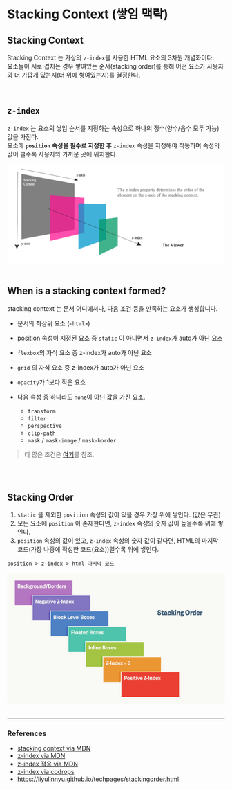 # Stacking Context (쌓임 맥락)


## Stacking Context

Stacking Context 는 가상의 `z-index`을 사용한 HTML 요소의 3차원 개념화이다. <Br>
요소들이 서로 겹치는 경우 쌓여있는 순서(stacking order)를 통해 어떤 요소가 사용자와 더 가깝게 있는지(더 위에 쌓여있는지)를 결정한다. 

<br>

## `z-index`

`z-index` 는 요소의 쌓임 순서를 지정하는 속성으로 하나의 정수(양수/음수 모두 가능) 값을 가진다.<Br>요소에 __`position` 속성을 필수로 지정한 후__ `z-index` 속성을 지정해야 작동하며 속성의 값이 클수록 사용자와 가까운 곳에 위치한다. 

<img src="../images/css/x-y-z.png" width="600">

<br>
<br>

## When is a stacking context formed?

stacking context 는 문서 어디에서나, 다음 조건 등을 만족하는 요소가 생성합니다.

- 문서의 최상위 요소 (`<html>`)

- position 속성이 지정된 요소 중 `static` 이 아니면서 `z-index`가 auto가 아닌 요소
- `flexbox`의 자식 요소 중 z-index가 auto가 아닌 요소
- `grid` 의 자식 요소 중 z-index가 auto가 아닌 요소
- `opacity`가 1보다 작은 요소
- 다음 속성 중 하나라도 `none`이 아닌 값을 가진 요소.
    - `transform`
    - `filter`
    - `perspective`
    - `clip-path`
    - `mask` / `mask-image` / `mask-border`

> 더 많은 조건은 [여기](https://developer.mozilla.org/ko/docs/Web/CSS/CSS_Positioning/Understanding_z_index/The_stacking_context#%EC%8C%93%EC%9E%84_%EB%A7%A5%EB%9D%BD)를 참조.

<br>
<br>

## Stacking Order

1. `static` 을 제외한 `position` 속성의 값이 있을 경우 가장 위에 쌓인다. (값은 무관)
2. 모든 요소에 `position` 이 존재한다면, `z-index` 속성의 숫자 값이 높을수록 위에 쌓인다.
3. `position` 속성의 값이 있고, `z-index` 속성의 숫자 값이 같다면, HTML의 마지막 코드(가장 나중에 작성한 코드(요소))일수록 위에 쌓인다.

```
position > z-index > html 마지막 코드
```
<img src="../images/css/stacking-order.png">

<Br>
<Br>

---
### References
- [stacking context via MDN](https://developer.mozilla.org/ko/docs/Web/CSS/CSS_Positioning/Understanding_z_index/The_stacking_context)
- [z-index via MDN](https://developer.mozilla.org/ko/docs/Web/CSS/z-index)
- [z-index 적용 via MDN](https://developer.mozilla.org/ko/docs/Web/CSS/CSS_Positioning/Understanding_z_index/Adding_z-index)
- [z-index via codrops](https://tympanus.net/codrops/css_reference/z-index/)
- https://liyulinnyu.github.io/techpages/stackingorder.html